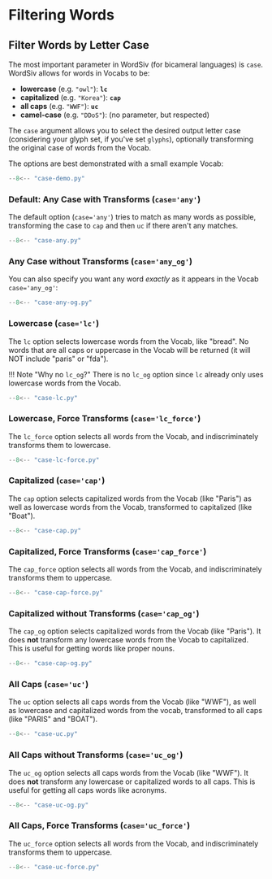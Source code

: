 # Filtering Words

## Filter Words by Letter Case

The most important parameter in WordSiv (for bicameral languages) is `case`.
WordSiv allows for words in Vocabs to be:

- **lowercase** (e.g. `"owl"`): **`lc`**
- **capitalized** (e.g. `"Korea"`): **`cap`**
- **all caps** (e.g. `"WWF"`): **`uc`**
- **camel-case** (e.g. `"DDoS"`): (no parameter, but respected)

The `case` argument allows you to select the desired output letter case
(considering your glyph set, if you've set `glyphs`), optionally transforming
the original case of words from the Vocab.

The options are best demonstrated with a small example Vocab:
```python
--8<-- "case-demo.py"
```

### Default: Any Case with Transforms (`case='any'`)

The default option (`case='any'`) tries to match as many words as possible,
transforming the case to `cap` and then `uc` if there aren't any matches.

```python
--8<-- "case-any.py"
```

### Any Case without Transforms (`case='any_og'`)

You can also specify you want any word *exactly* as it appears
in the Vocab `case='any_og'`:

```python
--8<-- "case-any-og.py"
```

### Lowercase (`case='lc'`)

The `lc` option selects lowercase words from the Vocab, like "bread". No words
that are all caps or uppercase in the Vocab will be returned (it will NOT
include "paris" or "fda").

!!! Note "Why no `lc_og`?"
    There is no `lc_og` option since `lc` already only uses lowercase words from
    the Vocab.

```python
--8<-- "case-lc.py"
```

### Lowercase, Force Transforms (`case='lc_force'`)

The `lc_force` option selects all words from the Vocab, and indiscriminately
transforms them to lowercase.

```python
--8<-- "case-lc-force.py"
```

### Capitalized (`case='cap'`)

The `cap` option selects capitalized words from the Vocab (like "Paris") as well as
lowercase words from the Vocab, transformed to capitalized (like "Boat").

```python
--8<-- "case-cap.py"
```

### Capitalized, Force Transforms (`case='cap_force'`)

The `cap_force` option selects all words from the Vocab, and indiscriminately
transforms them to uppercase.

```python
--8<-- "case-cap-force.py"
```

### Capitalized without Transforms (`case='cap_og'`)

The `cap_og` option selects capitalized words from the Vocab (like "Paris"). It does
**not** transform any lowercase words from the Vocab to capitalized. This is
useful for getting words like proper nouns.

```python
--8<-- "case-cap-og.py"
```

### All Caps (`case='uc'`)

The `uc` option selects all caps words from the Vocab (like "WWF"), as well as
lowercase and capitalized words from the vocab, transformed to all caps
(like "PARIS" and "BOAT").

```python
--8<-- "case-uc.py"
```

### All Caps without Transforms (`case='uc_og'`)

The `uc_og` option selects all caps words from the Vocab (like "WWF"). It does
**not** transform any lowercase or capitalized words to all caps. This is
useful for getting all caps words like acronyms.

```python
--8<-- "case-uc-og.py"
```

### All Caps, Force Transforms (`case='uc_force'`)

The `uc_force` option selects all words from the Vocab, and indiscriminately
transforms them to uppercase.

```python
--8<-- "case-uc-force.py"
```
